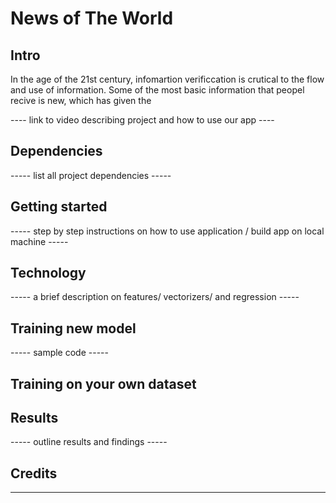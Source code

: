 # News of The World

## Intro

In the age of the 21st century, infomartion verificcation is crutical to the flow and use of information. Some of the most basic information that peopel recive is new, which has given the 

---- link to video describing project and how to use our app ---- 

## Dependencies

 ----- list all project dependencies -----

## Getting started

----- step by step instructions on how to use application / build app on local machine ----- 

## Technology 

----- a brief description on features/ vectorizers/ and regression -----

## Training new model

----- sample code -----

## Training on your own dataset

## Results 

----- outline results and findings ----- 

## Credits

-----  -----

